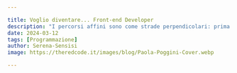 ```yaml
---

title: Voglio diventare... Front-end Developer
description: "I percorsi affini sono come strade perpendicolari: prima o poi si incrociano."
date: 2024-03-12
tags: [Programmazione]
author: Serena-Sensisi
image: https://theredcode.it/images/blog/Paola-Poggini-Cover.webp

---
```

